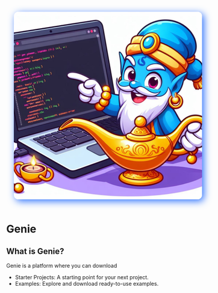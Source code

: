 <p align="center">
<img src="./docs/logo-cover.jpeg" style="width: 500px; border-radius: 12px; margin: 20px; box-shadow: 5px 5px 20px rgb(45 114 253);" >
</p>

# Genie

## What is Genie?

Genie is a platform where you can download
- Starter Projects: A starting point for your next project.
- Examples: Explore and download ready-to-use examples.
